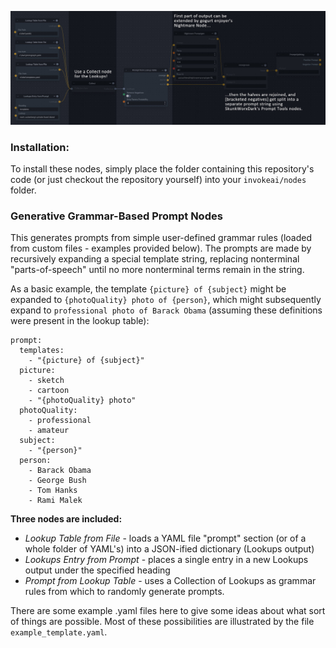 ![lookups usage example graph](https://raw.githubusercontent.com/dwringer/generative-grammar-prompt-nodes/main/lookuptables_usage.jpg)

### Installation:

To install these nodes, simply place the folder containing this repository's code (or just checkout the repository yourself) into your `invokeai/nodes` folder.

### Generative Grammar-Based Prompt Nodes

This generates prompts from simple user-defined grammar rules (loaded from custom files - examples provided below). The prompts are made by recursively expanding a special template string, replacing nonterminal "parts-of-speech" until no more nonterminal terms remain in the string.

As a basic example, the template `{picture} of {subject}` might be expanded to `{photoQuality} photo of {person}`, which might subsequently expand to `professional photo of Barack Obama` (assuming these definitions were present in the lookup table):
```
prompt:
  templates:
    - "{picture} of {subject}"
  picture:
    - sketch
    - cartoon
    - "{photoQuality} photo"
  photoQuality:
    - professional
    - amateur
  subject:
    - "{person}"
  person:
    - Barack Obama
    - George Bush
    - Tom Hanks
    - Rami Malek
```

**Three nodes are included:**
- *Lookup Table from File* - loads a YAML file "prompt" section (or of a whole folder of YAML's) into a JSON-ified dictionary (Lookups output)
- *Lookups Entry from Prompt* - places a single entry in a new Lookups output under the specified heading
- *Prompt from Lookup Table* - uses a Collection of Lookups as grammar rules from which to randomly generate prompts.

There are some example .yaml files here to give some ideas about what sort of things are possible. Most of these possibilities are illustrated by the file `example_template.yaml`.
